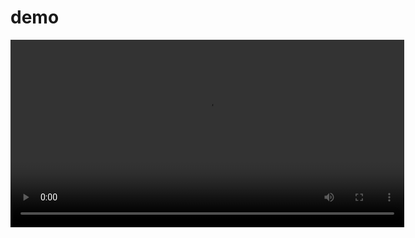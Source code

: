 # demo
<video width="630" height="300" src="https://artemconstantinov.github.io/electron_app.mp4"></video>

